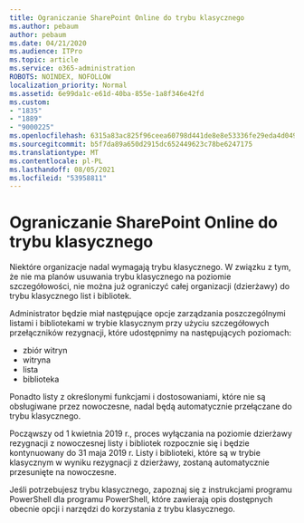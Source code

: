 ```yaml
---
title: Ograniczanie SharePoint Online do trybu klasycznego
ms.author: pebaum
author: pebaum
ms.date: 04/21/2020
ms.audience: ITPro
ms.topic: article
ms.service: o365-administration
ROBOTS: NOINDEX, NOFOLLOW
localization_priority: Normal
ms.assetid: 6e99da1c-e61d-40ba-855e-1a8f346e42fd
ms.custom:
- "1835"
- "1889"
- "9000225"
ms.openlocfilehash: 6315a83ac825f96ceea60798d441de8e8e53336fe29eda4d0491dd8a6a43b352
ms.sourcegitcommit: b5f7da89a650d2915dc652449623c78be6247175
ms.translationtype: MT
ms.contentlocale: pl-PL
ms.lasthandoff: 08/05/2021
ms.locfileid: "53958811"
---
```

# <a name="restrict-sharepoint-online-to-classic-mode"></a>Ograniczanie SharePoint Online do trybu klasycznego

Niektóre organizacje nadal wymagają trybu klasycznego. W związku z tym, że nie ma planów usuwania trybu klasycznego na poziomie szczegółowości, nie można już ograniczyć całej organizacji (dzierżawy) do trybu klasycznego list i bibliotek.

Administrator będzie miał następujące opcje zarządzania poszczególnymi listami i bibliotekami w trybie klasycznym przy użyciu szczegółowych przełączników rezygnacji, które udostępnimy na następujących poziomach:

- zbiór witryn
- witryna
- lista
- biblioteka

Ponadto listy z określonymi funkcjami i dostosowaniami, które nie są obsługiwane przez nowoczesne, nadal będą automatycznie przełączane do trybu klasycznego.

Począwszy od 1 kwietnia 2019 r., proces wyłączania na poziomie dzierżawy rezygnacji z nowoczesnej listy i bibliotek rozpocznie się i będzie kontynuowany do 31 maja 2019 r.  Listy i biblioteki, które są w trybie klasycznym w wyniku rezygnacji z dzierżawy, zostaną automatycznie przesunięte na nowoczesne.

Jeśli potrzebujesz trybu klasycznego, [](https://techcommunity.microsoft.com/t5/Microsoft-SharePoint-Blog/Delivering-SharePoint-modern-experiences/ba-p/315023) zapoznaj się z instrukcjami programu PowerShell dla programu PowerShell, które zawierają opis dostępnych obecnie opcji i narzędzi do korzystania z trybu klasycznego. [](https://docs.microsoft.com/sharepoint/dev/transform/modernize-userinterface-lists-and-libraries-optout)
